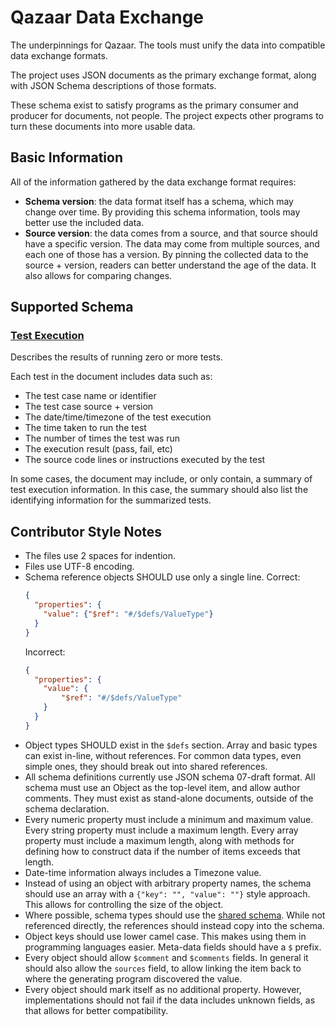 # Qazaar Data Exchange

The underpinnings for Qazaar.  The tools must unify the data into compatible data exchange formats.

The project uses JSON documents as the primary exchange format, along with JSON Schema descriptions of those formats.

These schema exist to satisfy programs as the primary consumer and producer for documents, not people.  The project expects other programs to turn these documents into more usable data.

## Basic Information

All of the information gathered by the data exchange format requires:

* **Schema version**: the data format itself has a schema, which may change over time.  By providing this schema information, tools may better use the included data.
* **Source version**: the data comes from a source, and that source should have a specific version.  The data may come from multiple sources, and each one of those has a version.  By pinning the collected data to the source + version, readers can better understand the age of the data.  It also allows for comparing changes.


## Supported Schema

### [Test Execution](schema/test-execution.v1.schema.json)

Describes the results of running zero or more tests.

Each test in the document includes data such as:

* The test case name or identifier
* The test case source + version
* The date/time/timezone of the test execution
* The time taken to run the test
* The number of times the test was run
* The execution result (pass, fail, etc)
* The source code lines or instructions executed by the test

In some cases, the document may include, or only contain, a summary of test execution information.  In this case, the summary should also list the identifying information for the summarized tests.

## Contributor Style Notes

* The files use 2 spaces for indention.
* Files use UTF-8 encoding.
* Schema reference objects SHOULD use only a single line.
    Correct:
    ```json
    {
      "properties": {
        "value": {"$ref": "#/$defs/ValueType"}
      }
    }
    ```
    Incorrect:
    ```json
    {
      "properties": {
        "value": {
            "$ref": "#/$defs/ValueType"
        }
      }
    }
    ```
* Object types SHOULD exist in the `$defs` section.  Array and basic types can exist in-line, without references.  For common data types, even simple ones, they should break out into shared references.
* All schema definitions currently use JSON schema 07-draft format.  All schema must use an Object as the top-level item, and allow author comments.  They must exist as stand-alone documents, outside of the schema declaration.
* Every numeric property must include a minimum and maximum value.  Every string property must include a maximum length.  Every array property must include a maximum length, along with methods for defining how to construct data if the number of items exceeds that length.
* Date-time information always includes a Timezone value.
* Instead of using an object with arbitrary property names, the schema should use an array with a `{"key": "", "value": ""}` style approach.  This allows for controlling the size of the object.
* Where possible, schema types should use the [shared schema](schema/_shared.schema.json).  While not referenced directly, the references should instead copy into the schema.
* Object keys should use lower camel case.  This makes using them in programming languages easier.  Meta-data fields should have a `$` prefix.
* Every object should allow `$comment` and `$comments` fields.  In general it should also allow the `sources` field, to allow linking the item back to where the generating program discovered the value.
* Every object should mark itself as no additional property.  However, implementations should not fail if the data includes unknown fields, as that allows for better compatibility.
